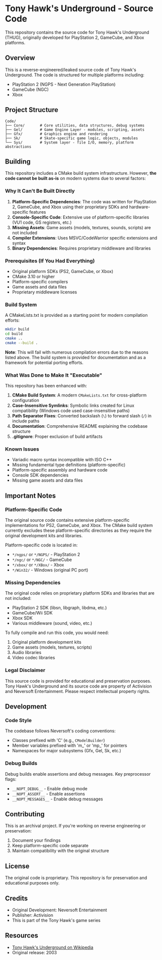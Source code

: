 # Tony Hawk's Underground - Source Code

This repository contains the source code for Tony Hawk's Underground (THUG), originally developed for PlayStation 2, GameCube, and Xbox platforms.

## Overview

This is a reverse-engineered/leaked source code of Tony Hawk's Underground. The code is structured for multiple platforms including:
- PlayStation 2 (NGPS - Next Generation PlayStation)
- GameCube (NGC)
- Xbox

## Project Structure

```
Code/
├── Core/       # Core utilities, data structures, debug systems
├── Gel/        # Game Engine Layer - modules, scripting, assets
├── Gfx/        # Graphics engine and rendering
├── Sk/         # Skate-specific game logic, objects, modules
└── Sys/        # System layer - file I/O, memory, platform abstractions
```

## Building

This repository includes a CMake build system infrastructure. However, **the code cannot be built as-is** on modern systems due to several factors:

### Why It Can't Be Built Directly

1. **Platform-Specific Dependencies**: The code was written for PlayStation 2, GameCube, and Xbox using their proprietary SDKs and hardware-specific features
2. **Console-Specific Code**: Extensive use of platform-specific libraries (VU1 code, GS registers, etc.)
3. **Missing Assets**: Game assets (models, textures, sounds, scripts) are not included
4. **Compiler Extensions**: Uses MSVC/CodeWarrior specific extensions and syntax
5. **Binary Dependencies**: Requires proprietary middleware and libraries

### Prerequisites (If You Had Everything)

- Original platform SDKs (PS2, GameCube, or Xbox)
- CMake 3.10 or higher
- Platform-specific compilers
- Game assets and data files
- Proprietary middleware licenses

### Build System

A CMakeLists.txt is provided as a starting point for modern compilation efforts:

```bash
mkdir build
cd build
cmake ..
cmake --build .
```

**Note**: This will fail with numerous compilation errors due to the reasons listed above. The build system is provided for documentation and as a framework for potential porting efforts.

### What Was Done to Make It "Executable"

This repository has been enhanced with:

1. **CMake Build System**: A modern `CMakeLists.txt` for cross-platform configuration
2. **Case-Insensitive Symlinks**: Symbolic links created for Linux compatibility (Windows code used case-insensitive paths)
3. **Path Separator Fixes**: Converted backslash (`\`) to forward slash (`/`) in include paths
4. **Documentation**: Comprehensive README explaining the codebase structure
5. **.gitignore**: Proper exclusion of build artifacts

### Known Issues

- Variadic macro syntax incompatible with ISO C++
- Missing fundamental type definitions (platform-specific)
- Platform-specific assembly and hardware code
- Console SDK dependencies
- Missing game assets and data files

## Important Notes

### Platform-Specific Code

The original source code contains extensive platform-specific implementations for PS2, GameCube, and Xbox. The CMake build system currently excludes these platform-specific directories as they require the original development kits and libraries.

Platform-specific code is located in:
- `*/ngps/` or `*/NGPS/` - PlayStation 2
- `*/ngc/` or `*/NGC/` - GameCube  
- `*/xbox/` or `*/XBox/` - Xbox
- `*/Win32/` - Windows (original PC port)

### Missing Dependencies

The original code relies on proprietary platform SDKs and libraries that are not included:
- PlayStation 2 SDK (libsn, libgraph, libdma, etc.)
- GameCube/Wii SDK
- Xbox SDK
- Various middleware (sound, video, etc.)

To fully compile and run this code, you would need:
1. Original platform development kits
2. Game assets (models, textures, scripts)
3. Audio libraries
4. Video codec libraries

### Legal Disclaimer

This source code is provided for educational and preservation purposes. Tony Hawk's Underground and its source code are property of Activision and Neversoft Entertainment. Please respect intellectual property rights.

## Development

### Code Style

The codebase follows Neversoft's coding conventions:
- Classes prefixed with 'C' (e.g., `CModelBuilder`)
- Member variables prefixed with 'm_' or 'mp_' for pointers
- Namespaces for major subsystems (Gfx, Gel, Sk, etc.)

### Debug Builds

Debug builds enable assertions and debug messages. Key preprocessor flags:
- `__NOPT_DEBUG__` - Enable debug mode
- `__NOPT_ASSERT__` - Enable assertions
- `__NOPT_MESSAGES__` - Enable debug messages

## Contributing

This is an archival project. If you're working on reverse engineering or preservation:
1. Document your findings
2. Keep platform-specific code separate
3. Maintain compatibility with the original structure

## License

The original code is proprietary. This repository is for preservation and educational purposes only.

## Credits

- Original Development: Neversoft Entertainment
- Publisher: Activision
- This is part of the Tony Hawk's game series

## Resources

- [Tony Hawk's Underground on Wikipedia](https://en.wikipedia.org/wiki/Tony_Hawk%27s_Underground)
- Original release: 2003
